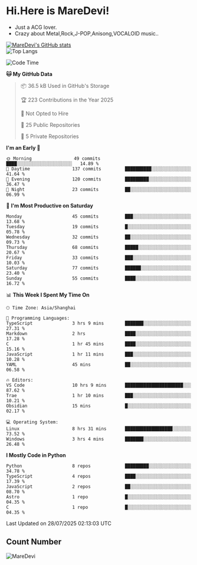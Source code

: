 # Hi.Here is MareDevi!

- Just a ACG lover.
- Crazy about Metal,Rock,J-POP,Anisong,VOCALOID music..

[![MareDevi's GitHub stats](https://github-readme-stats.vercel.app/api?username=MareDevi&show_icons=true&theme=algolia)](https://github.com/anuraghazra/github-readme-stats)  
![Top Langs](https://github-readme-stats.vercel.app/api/top-langs/?username=MareDevi&layout=compact&theme=algolia)

<!--START_SECTION:waka-->
![Code Time](http://img.shields.io/badge/Code%20Time-291%20hrs%2036%20mins-blue)

**🐱 My GitHub Data** 

> 📦 36.5 kB Used in GitHub's Storage 
 > 
> 🏆 223 Contributions in the Year 2025
 > 
> 🚫 Not Opted to Hire
 > 
> 📜 25 Public Repositories 
 > 
> 🔑 5 Private Repositories 
 > 
**I'm an Early 🐤** 

```text
🌞 Morning                49 commits          ████░░░░░░░░░░░░░░░░░░░░░   14.89 % 
🌆 Daytime                137 commits         ██████████░░░░░░░░░░░░░░░   41.64 % 
🌃 Evening                120 commits         █████████░░░░░░░░░░░░░░░░   36.47 % 
🌙 Night                  23 commits          ██░░░░░░░░░░░░░░░░░░░░░░░   06.99 % 
```
📅 **I'm Most Productive on Saturday** 

```text
Monday                   45 commits          ███░░░░░░░░░░░░░░░░░░░░░░   13.68 % 
Tuesday                  19 commits          █░░░░░░░░░░░░░░░░░░░░░░░░   05.78 % 
Wednesday                32 commits          ██░░░░░░░░░░░░░░░░░░░░░░░   09.73 % 
Thursday                 68 commits          █████░░░░░░░░░░░░░░░░░░░░   20.67 % 
Friday                   33 commits          ███░░░░░░░░░░░░░░░░░░░░░░   10.03 % 
Saturday                 77 commits          ██████░░░░░░░░░░░░░░░░░░░   23.40 % 
Sunday                   55 commits          ████░░░░░░░░░░░░░░░░░░░░░   16.72 % 
```


📊 **This Week I Spent My Time On** 

```text
🕑︎ Time Zone: Asia/Shanghai

💬 Programming Languages: 
TypeScript               3 hrs 9 mins        ███████░░░░░░░░░░░░░░░░░░   27.31 % 
Markdown                 2 hrs               ████░░░░░░░░░░░░░░░░░░░░░   17.28 % 
C                        1 hr 45 mins        ████░░░░░░░░░░░░░░░░░░░░░   15.16 % 
JavaScript               1 hr 11 mins        ███░░░░░░░░░░░░░░░░░░░░░░   10.28 % 
YAML                     45 mins             ██░░░░░░░░░░░░░░░░░░░░░░░   06.58 % 

🔥 Editors: 
VS Code                  10 hrs 9 mins       ██████████████████████░░░   87.62 % 
Trae                     1 hr 10 mins        ███░░░░░░░░░░░░░░░░░░░░░░   10.21 % 
Obsidian                 15 mins             █░░░░░░░░░░░░░░░░░░░░░░░░   02.17 % 

💻 Operating System: 
Linux                    8 hrs 31 mins       ██████████████████░░░░░░░   73.52 % 
Windows                  3 hrs 4 mins        ███████░░░░░░░░░░░░░░░░░░   26.48 % 
```

**I Mostly Code in Python** 

```text
Python                   8 repos             █████████░░░░░░░░░░░░░░░░   34.78 % 
TypeScript               4 repos             ████░░░░░░░░░░░░░░░░░░░░░   17.39 % 
JavaScript               2 repos             ██░░░░░░░░░░░░░░░░░░░░░░░   08.70 % 
Astro                    1 repo              █░░░░░░░░░░░░░░░░░░░░░░░░   04.35 % 
C                        1 repo              █░░░░░░░░░░░░░░░░░░░░░░░░   04.35 % 
```




 Last Updated on 28/07/2025 02:13:03 UTC
<!--END_SECTION:waka-->

## Count Number
![MareDevi](https://count.getloli.com/get/@maredevi?theme=moebooru-h)  

<!---
MareDevi/MareDevi is a ✨ special ✨ repository because its `README.md` (this file) appears on your GitHub profile.
You can click the Preview link to take a look at your changes.
--->
